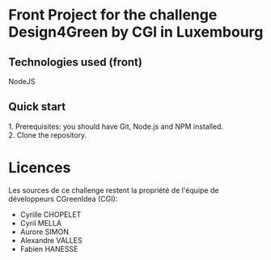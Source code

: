 # Front Project for the challenge Design4Green by CGI in Luxembourg

<h2>Technologies used (front)</h2>
NodeJS

<h2> Quick start</h2>
1. Prerequisites: you should have Git, Node.js and NPM installed.<br>
2. Clone the repository.<br>

# Licences
Les sources de ce challenge restent la propriété de l'équipe de développeurs CGreenIdea (CGI):
- Cyrille CHOPELET
- Cyril MELLA
- Aurore SIMON
- Alexandre VALLES
- Fabien HANESSE
  
